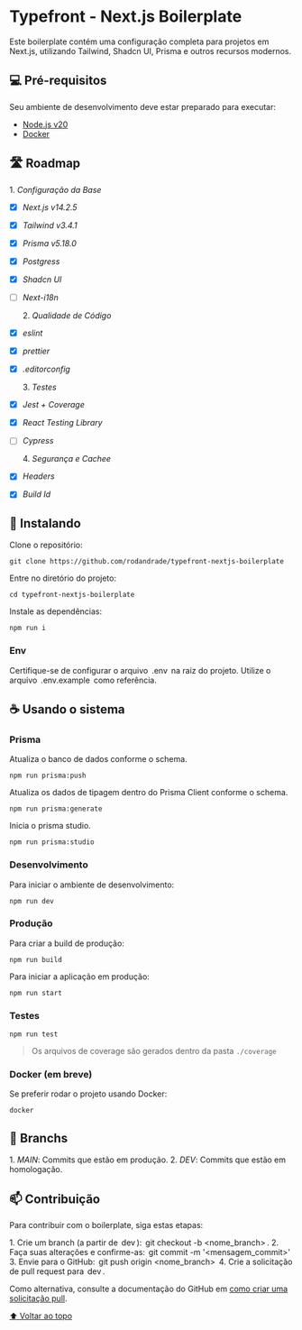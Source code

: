 # Typefront - Next.js Boilerplate

Este boilerplate contém uma configuração completa para projetos em Next.js, utilizando Tailwind, Shadcn UI, Prisma e outros recursos modernos.

## 💻 Pré-requisitos

Seu ambiente de desenvolvimento deve estar preparado para executar:

- ⁠[Node.js v20](https://nodejs.org/en/)
- [Docker](https://docs.docker.com/get-docker/)

## 🛣️ Roadmap

1.⁠ ⁠*Configuração da Base*

- [x] _Next.js v14.2.5_
- [x] _Tailwind v3.4.1_
- [x] _Prisma v5.18.0_
- [x] _Postgress_
- [x] _Shadcn UI_
- [ ] _Next-i18n_

  2.⁠ ⁠*Qualidade de Código*

- [x] _eslint_
- [x] _prettier_
- [x] _.editorconfig_

  3.⁠ ⁠*Testes*

- [x] _Jest + Coverage_
- [x] _React Testing Library_
- [ ] _Cypress_

  4.⁠ ⁠*Segurança e Cachee*

- [x] _Headers_
- [x] _Build Id_

## 🚀 Instalando

Clone o repositório:

```git
git clone https://github.com/rodandrade/typefront-nextjs-boilerplate
```

Entre no diretório do projeto:

```shell
cd typefront-nextjs-boilerplate
```

Instale as dependências:

```shell
npm run i
```

### Env

Certifique-se de configurar o arquivo ⁠ .env ⁠ na raiz do projeto. Utilize o arquivo ⁠ .env.example ⁠ como referência.

## ☕ Usando o sistema

### Prisma

Atualiza o banco de dados conforme o schema.

```shell
npm run prisma:push
```

Atualiza os dados de tipagem dentro do Prisma Client conforme o schema.

```shell
npm run prisma:generate
```

Inicia o prisma studio.

```shell
npm run prisma:studio
```

### Desenvolvimento

Para iniciar o ambiente de desenvolvimento:

```shell
npm run dev
```

### Produção

Para criar a build de produção:

```shell
npm run build
```

Para iniciar a aplicação em produção:

```shell
npm run start
```

### Testes

```shell
npm run test
```

> Os arquivos de coverage são gerados dentro da pasta `./coverage`

### Docker (em breve)

Se preferir rodar o projeto usando Docker:

```shell
docker
```

## 🌳 Branchs

1.⁠ ⁠*MAIN*: Commits que estão em produção.
2.⁠ ⁠*DEV*: Commits que estão em homologação.

## 📫 Contribuição

Para contribuir com o boilerplate, siga estas etapas:

1.⁠ ⁠Crie um branch (a partir de ⁠ dev ⁠): ⁠ git checkout -b <nome_branch> ⁠.
2.⁠ ⁠Faça suas alterações e confirme-as: ⁠ git commit -m '<mensagem_commit>' ⁠
3.⁠ ⁠Envie para o GitHub: ⁠ git push origin <nome_branch> ⁠
4.⁠ ⁠Crie a solicitação de pull request para ⁠ dev ⁠.

Como alternativa, consulte a documentação do GitHub em [como criar uma solicitação pull](https://help.github.com/en/github/collaborating-with-issues-and-pull-requests/creating-a-pull-request).

[⬆ Voltar ao topo](#typefront-nextjs-boilerplate)
